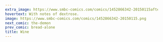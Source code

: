 ```yaml
---
extra_image: https://www.smbc-comics.com/comics/1452866342-20150115after.png
hovertext: With notes of dextrose.
image: https://www.smbc-comics.com/comics/1452866342-20150115.png
next_comic: the-demon
prev_comic: bread-alone
title: Wine
---
```


